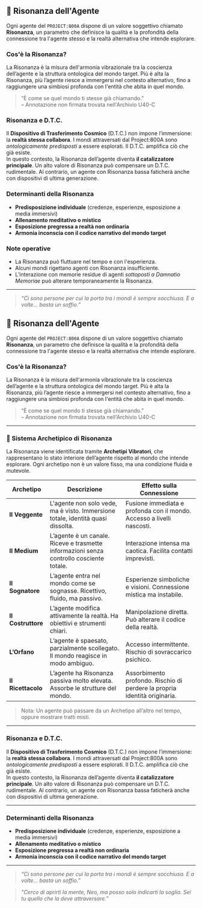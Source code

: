 ## 📡 Risonanza dell'Agente

Ogni agente del `PROJECT:800A` dispone di un valore soggettivo chiamato **Risonanza**, un parametro che definisce la qualità e la profondità della connessione tra l'agente stesso e la realtà alternativa che intende esplorare.

### Cos'è la Risonanza?

La Risonanza è la misura dell'armonia vibrazionale tra la coscienza dell’agente e la struttura ontologica del mondo target. Più è alta la Risonanza, più l’agente riesce a immergersi nel contesto alternativo, fino a raggiungere una simbiosi profonda con l'entità che abita in quel mondo.

> “È come se quel mondo ti stesse già chiamando.”  
> – Annotazione non firmata trovata nell'Archivio U40-C

### Risonanza e D.T.C.

Il **Dispositivo di Trasferimento Cosmico** (D.T.C.) non impone l’immersione: la **realtà stessa collabora**. I mondi attraversati dal Project:800A sono *ontologicamente predisposti* a essere esplorati. Il D.T.C. amplifica ciò che già esiste.  
In questo contesto, la Risonanza dell’agente diventa **il catalizzatore principale**. Un alto valore di Risonanza può compensare un D.T.C. rudimentale. Al contrario, un agente con Risonanza bassa faticherà anche con dispositivi di ultima generazione.

### Determinanti della Risonanza

- **Predisposizione individuale** (credenze, esperienze, esposizione a media immersivi)
- **Allenamento meditativo o mistico**
- **Esposizione pregressa a realtà non ordinaria**
- **Armonia inconscia con il codice narrativo del mondo target**

### Note operative

- La Risonanza può fluttuare nel tempo e con l'esperienza.
- Alcuni mondi rigettano agenti con Risonanza insufficiente.
- L’interazione con memorie residue di agenti *sottoposti a Damnatio Memoriae* può alterare temporaneamente la Risonanza.

---

> _“Ci sono persone per cui la porta tra i mondi è sempre socchiusa. E a volte... basta un soffio.”_



## 📡 Risonanza dell'Agente

Ogni agente del `PROJECT:800A` dispone di un valore soggettivo chiamato **Risonanza**, un parametro che definisce la qualità e la profondità della connessione tra l'agente stesso e la realtà alternativa che intende esplorare.

### Cos'è la Risonanza?

La Risonanza è la misura dell'armonia vibrazionale tra la coscienza dell’agente e la struttura ontologica del mondo target. Più è alta la Risonanza, più l’agente riesce a immergersi nel contesto alternativo, fino a raggiungere una simbiosi profonda con l'entità che abita in quel mondo.

> “È come se quel mondo ti stesse già chiamando.”  
> – Annotazione non firmata trovata nell'Archivio U40-C

---

### 🔺 Sistema Archetipico di Risonanza

La Risonanza viene identificata tramite **Archetipi Vibratori**, che rappresentano lo stato interiore dell’agente rispetto al mondo che intende esplorare. Ogni archetipo non è un valore fisso, ma una condizione fluida e mutevole.

| Archetipo | Descrizione | Effetto sulla Connessione |
|-----------|-------------|----------------------------|
| **Il Veggente** | L'agente non solo vede, ma è visto. Immersione totale, identità quasi dissolta. | Fusione immediata e profonda con il mondo. Accesso a livelli nascosti. |
| **Il Medium** | L’agente è un canale. Riceve e trasmette informazioni senza controllo cosciente totale. | Interazione intensa ma caotica. Facilita contatti imprevisti. |
| **Il Sognatore** | L’agente entra nel mondo come se sognasse. Ricettivo, fluido, ma passivo. | Esperienze simboliche e visioni. Connessione mistica ma instabile. |
| **Il Costruttore** | L’agente modifica attivamente la realtà. Ha obiettivi e strumenti chiari. | Manipolazione diretta. Può alterare il codice della realtà. |
| **L’Orfano** | L’agente è spaesato, parzialmente scollegato. Il mondo reagisce in modo ambiguo. | Accesso intermittente. Rischio di sovraccarico psichico. |
| **Il Ricettacolo** | L’agente ha Risonanza passiva molto elevata. Assorbe le strutture del mondo. | Assorbimento profondo. Rischio di perdere la propria identità originaria. |

> Nota: Un agente può passare da un Archetipo all’altro nel tempo, oppure mostrare tratti misti.

---

### Risonanza e D.T.C.

Il **Dispositivo di Trasferimento Cosmico** (D.T.C.) non impone l’immersione: la **realtà stessa collabora**. I mondi attraversati dal Project:800A sono *ontologicamente predisposti* a essere esplorati. Il D.T.C. amplifica ciò che già esiste.  
In questo contesto, la Risonanza dell’agente diventa **il catalizzatore principale**. Un alto valore di Risonanza può compensare un D.T.C. rudimentale. Al contrario, un agente con Risonanza bassa faticherà anche con dispositivi di ultima generazione.

---

### Determinanti della Risonanza

- **Predisposizione individuale** (credenze, esperienze, esposizione a media immersivi)
- **Allenamento meditativo o mistico**
- **Esposizione pregressa a realtà non ordinaria**
- **Armonia inconscia con il codice narrativo del mondo target**

---

> _“Ci sono persone per cui la porta tra i mondi è sempre socchiusa. E a volte... basta un soffio.”_

> _"Cerco di aprirti la mente, Neo, ma posso solo indicarti la soglia. Sei tu quello che la deve attraversare."_
